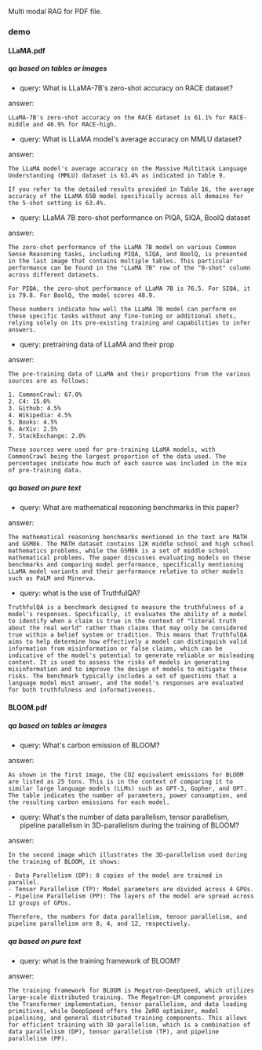 Multi modal RAG for PDF file.


### demo

#### LLaMA.pdf

##### qa based on tables or images

- query: What is LLaMA-7B's zero-shot accuracy on RACE dataset?

answer: 
```commandline
LLaMA-7B's zero-shot accuracy on the RACE dataset is 61.1% for RACE-middle and 46.9% for RACE-high.
```

- query: What is LLaMA model's average accuracy on MMLU dataset?

answer: 
```commandline
The LLaMA model's average accuracy on the Massive Multitask Language Understanding (MMLU) dataset is 63.4% as indicated in Table 9.

If you refer to the detailed results provided in Table 16, the average accuracy of the LLaMA 65B model specifically across all domains for the 5-shot setting is 63.4%.
```

- query: LLaMA 7B zero-shot performance on PIQA, SIQA, BoolQ dataset

answer:
```commandline
The zero-shot performance of the LLaMA 7B model on various Common Sense Reasoning tasks, including PIQA, SIQA, and BoolQ, is presented in the last image that contains multiple tables. This particular performance can be found in the "LLaMA 7B" row of the "0-shot" column across different datasets.

For PIQA, the zero-shot performance of LLaMA 7B is 76.5. For SIQA, it is 79.8. For BoolQ, the model scores 48.9.

These numbers indicate how well the LLaMA 7B model can perform on these specific tasks without any fine-tuning or additional shots, relying solely on its pre-existing training and capabilities to infer answers.
```

- query: pretraining data of LLaMA and their prop

answer:
```commandline
The pre-training data of LLaMA and their proportions from the various sources are as follows:

1. CommonCrawl: 67.0%
2. C4: 15.0%
3. Github: 4.5%
4. Wikipedia: 4.5%
5. Books: 4.5%
6. ArXiv: 2.5%
7. StackExchange: 2.0%

These sources were used for pre-training LLaMA models, with CommonCrawl being the largest proportion of the data used. The percentages indicate how much of each source was included in the mix of pre-training data.
```

##### qa based on pure text

- query: What are mathematical reasoning benchmarks in this paper?

answer: 
```commandline
The mathematical reasoning benchmarks mentioned in the text are MATH and GSM8k. The MATH dataset contains 12K middle school and high school mathematics problems, while the GSM8k is a set of middle school mathematical problems. The paper discusses evaluating models on these benchmarks and comparing model performance, specifically mentioning LLaMA model variants and their performance relative to other models such as PaLM and Minerva.
```

- query: what is the use of TruthfulQA?

```commandline
TruthfulQA is a benchmark designed to measure the truthfulness of a model's responses. Specifically, it evaluates the ability of a model to identify when a claim is true in the context of "literal truth about the real world" rather than claims that may only be considered true within a belief system or tradition. This means that TruthfulQA aims to help determine how effectively a model can distinguish valid information from misinformation or false claims, which can be indicative of the model's potential to generate reliable or misleading content. It is used to assess the risks of models in generating misinformation and to improve the design of models to mitigate these risks. The benchmark typically includes a set of questions that a language model must answer, and the model's responses are evaluated for both truthfulness and informativeness.
```

#### BLOOM.pdf

##### qa based on tables or images

- query: What's carbon emission of BLOOM?

answer:
```commandline
As shown in the first image, the CO2 equivalent emissions for BLOOM are listed as 25 tons. This is in the context of comparing it to similar large language models (LLMs) such as GPT-3, Gopher, and OPT. The table indicates the number of parameters, power consumption, and the resulting carbon emissions for each model.
```

- query: What's the number of data parallelism, tensor parallelism, pipeline parallelism in 3D-parallelism during the training of BLOOM?

answer:
```commandline
In the second image which illustrates the 3D-parallelism used during the training of BLOOM, it shows:

- Data Parallelism (DP): 8 copies of the model are trained in parallel.
- Tensor Parallelism (TP): Model parameters are divided across 4 GPUs.
- Pipeline Parallelism (PP): The layers of the model are spread across 12 groups of GPUs.

Therefore, the numbers for data parallelism, tensor parallelism, and pipeline parallelism are 8, 4, and 12, respectively.
```

##### qa based on pure text

- query: what is the training framework of BLOOM?

answer:
```commandline
The training framework for BLOOM is Megatron-DeepSpeed, which utilizes large-scale distributed training. The Megatron-LM component provides the Transformer implementation, tensor parallelism, and data loading primitives, while DeepSpeed offers the ZeRO optimizer, model pipelining, and general distributed training components. This allows for efficient training with 3D parallelism, which is a combination of data parallelism (DP), tensor parallelism (TP), and pipeline parallelism (PP).
```
